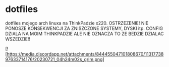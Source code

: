 # dotfiles
dotfiles mojego arch linuxa na ThinkPadzie x220.
OSTRZEZENIE! NIE PONOSZE KONSEKWENCJI ZA ZNISZCZONE SYSTEMY, DYSKI itp.
CONFIG DZIALA NA MOIM THINKPADZIE ALE NIE OZNACZA TO ZE BEDZIE DZIALAC WSZEDZIE!!

[![https://media.discordapp.net/attachments/844455047101808670/1131773897633714176/20230721_04h24m02s_grim.png]